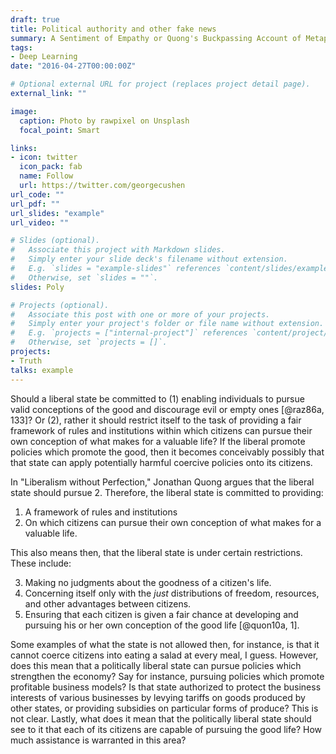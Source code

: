 ```yaml
---
draft: true
title: Political authority and other fake news
summary: A Sentiment of Empathy or Quong's Buckpassing Account of Metaphysical Truth.
tags:
- Deep Learning
date: "2016-04-27T00:00:00Z"

# Optional external URL for project (replaces project detail page).
external_link: ""

image:
  caption: Photo by rawpixel on Unsplash
  focal_point: Smart

links:
- icon: twitter
  icon_pack: fab
  name: Follow
  url: https://twitter.com/georgecushen
url_code: ""
url_pdf: ""
url_slides: "example"
url_video: ""

# Slides (optional).
#   Associate this project with Markdown slides.
#   Simply enter your slide deck's filename without extension.
#   E.g. `slides = "example-slides"` references `content/slides/example-slides.md`.
#   Otherwise, set `slides = ""`.
slides: Poly 

# Projects (optional).
#   Associate this post with one or more of your projects.
#   Simply enter your project's folder or file name without extension.
#   E.g. `projects = ["internal-project"]` references `content/project/deep-learning/index.md`.
#   Otherwise, set `projects = []`.
projects: 
- Truth 
talks: example
---
```


Should a liberal state be committed to (1) enabling individuals to pursue valid conceptions of the good and discourage evil or empty ones [@raz86a, 133]? Or (2), rather it should restrict itself to the task of providing a fair framework of rules and institutions within which citizens can pursue their own conception of what makes for a valuable life? If the liberal promote policies which promote the good, then it becomes conceivably possibly that that state can apply potentially harmful coercive policies onto its citizens.

In "Liberalism without Perfection," Jonathan Quong argues that the liberal state should pursue 2. Therefore, the liberal state is committed to providing:

1. A framework of rules and institutions
2. On which citizens can pursue their own conception of what makes for a valuable life.

This also means then, that the liberal state is under certain restrictions. These include:

3. Making no judgments about the goodness of a citizen's life.
4. Concerning itself only with the *just* distributions of freedom, resources, and other advantages between citizens.
5. Ensuring that each citizen is given a fair chance at developing and pursuing his or her own conception of the good life [@quon10a, 1].

Some examples of what the state is not allowed then, for instance, is that it cannot coerce citizens into eating a salad at every meal, I guess. However, does this mean that a politically liberal state can pursue policies which strengthen the economy? Say for instance, pursuing policies which promote profitable business models? Is that state authorized to protect the business interests of various businesses by levying tariffs on goods produced by other states, or providing subsidies on particular forms of produce? This is not clear. Lastly, what does it mean that the politically liberal state should see to it that each of its citizens are capable of pursuing the good life? How much assistance is warranted in this area?


